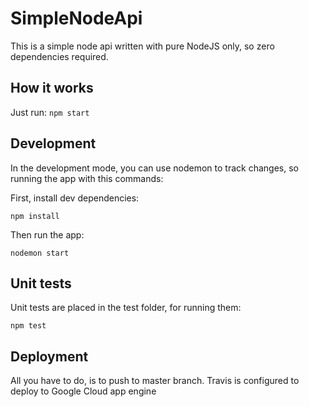 # SimpleNodeApi
This is a simple node api written with pure NodeJS only, so zero dependencies required.

## How it works

Just run: `npm start`


## Development


In the development mode, you can use nodemon to track changes, so running the app with this commands:

First, install dev dependencies:

`npm install`

Then run the app:

`nodemon start`


## Unit tests


Unit tests are placed in the test folder, for running them:

`npm test`


## Deployment


All you have to do, is to push to master branch. Travis is configured to deploy to Google Cloud app engine